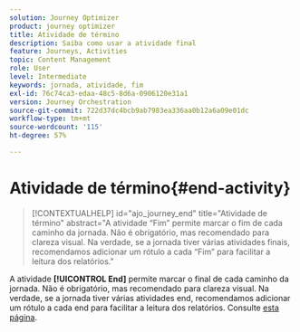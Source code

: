 ```yaml
---
solution: Journey Optimizer
product: journey optimizer
title: Atividade de término
description: Saiba como usar a atividade final
feature: Journeys, Activities
topic: Content Management
role: User
level: Intermediate
keywords: jornada, atividade, fim
exl-id: 76c74ca3-edaa-48c5-8d6a-0906120e31a1
version: Journey Orchestration
source-git-commit: 722d37dc4bcb9ab7983ea336aa0b12a6a09e01dc
workflow-type: tm+mt
source-wordcount: '115'
ht-degree: 57%

---
```


# Atividade de término{#end-activity}

>[!CONTEXTUALHELP]
>id="ajo_journey_end"
>title="Atividade de término"
>abstract="A atividade “Fim” permite marcar o fim de cada caminho da jornada. Não é obrigatório, mas recomendado para clareza visual. Na verdade, se a jornada tiver várias atividades finais, recomendamos adicionar um rótulo a cada “Fim” para facilitar a leitura dos relatórios."

A atividade **[!UICONTROL End]** permite marcar o final de cada caminho da jornada. Não é obrigatório, mas recomendado para clareza visual. Na verdade, se a jornada tiver várias atividades end, recomendamos adicionar um rótulo a cada end para facilitar a leitura dos relatórios. Consulte [esta página](../reports/live-report.md).

<!--
![](assets/journey54.png)
-->
